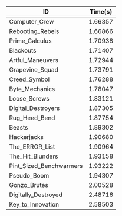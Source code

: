 |ID|Time(s)|
|-|-|
|Computer_Crew|1.66357|
|Rebooting_Rebels|1.66866|
|Prime_Calculus|1.70938|
|Blackouts|1.71407|
|Artful_Maneuvers|1.72944|
|Grapevine_Squad|1.73791|
|Creed_Symbol|1.76288|
|Byte_Mechanics|1.78047|
|Loose_Screws|1.83121|
|Digital_Destroyers|1.87305|
|Rug_Heed_Bend|1.87754|
|Beasts|1.89302|
|Hackerjacks|1.90680|
|The_ERROR_List|1.90964|
|The_Hit_Blunders|1.93158|
|Pint_Sized_Benchwarmers|1.93222|
|Pseudo_Boom|1.94307|
|Gonzo_Brutes|2.00528|
|Digitally_Destroyed|2.48716|
|Key_to_Innovation|2.58503|
